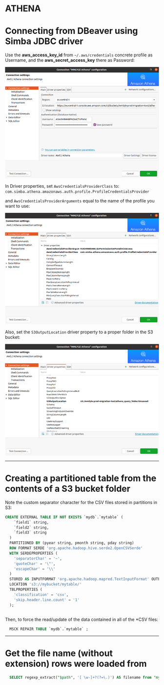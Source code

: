 ATHENA
======

# Connecting from DBeaver using Simba JDBC driver
Use the **aws_access_key_id** from `~/.aws/credentials` concrete profile as Username, and the **aws_secret_access_key** there as Password:

![athena-conn-10-28-05-fs8_1696149392034_0](media/athena-conn-10-28-05-fs8_1696149392034_0.png)

In Driver properties, set `AwsCredentialsProviderClass` to: 
  `com.simba.athena.amazonaws.auth.profile.ProfileCredentialsProvider`

and `AwsCredentialsProviderArguments` equal to the name of the profile you want to use:

![athena-drprop-10-28-25-fs8_1696149828197_0](media/athena-drprop-10-28-25-fs8_1696149828197_0.png)

Also, set the `S3OutputLocation` driver property to a proper folder in the S3 bucket:

![qownnotes-media-HdlIth](media/qownnotes-media-HdlIth.png)

___
# Creating a partitioned table from the contents of a S3 bucket folder
  Note the custom separator character for the CSV files stored in partitions in S3:
  
```sql
CREATE EXTERNAL TABLE IF NOT EXISTS `mydb`.`mytable` (
    `field1` string,
    `field2` string,
    `field3` string
  )
  PARTITIONED BY (pyear string, pmonth string, pday string)
  ROW FORMAT SERDE 'org.apache.hadoop.hive.serde2.OpenCSVSerde'
  WITH SERDEPROPERTIES (
    'separatorChar' = '~',
    'quoteChar' = '\"',
    'escapeChar' = '\\'
  )
  STORED AS INPUTFORMAT 'org.apache.hadoop.mapred.TextInputFormat' OUTPUTFORMAT 'org.apache.hadoop.hive.ql.io.HiveIgnoreKeyTextOutputFormat'
  LOCATION 's3://mybucket/mytable/'
  TBLPROPERTIES (
    'classification' = 'csv',
    'skip.header.line.count' = '1'
  );
  
```
  Then, to force the read/update of the data contained in all of the *CSV files:

```sql
  MSCK REPAIR TABLE `mydb`.`mytable` ;
```
___
# Get the file name (without extension) rows were loaded from
```sql
  SELECT regexp_extract("$path", '[ \w-]+?(?=\.)') AS filename from "mydb"."mytable";
```
